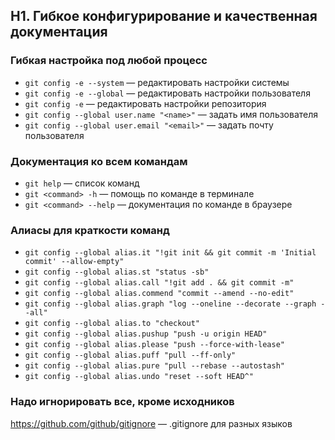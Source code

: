 ## H1. Гибкое конфигурирование и качественная документация
### Гибкая настройка под любой процесс
- `git config -e --system` — редактировать настройки системы
- `git config -e --global` — редактировать настройки пользователя
- `git config -e` — редактировать настройки репозитория
- `git config --global user.name "<name>"` — задать имя пользователя
- `git config --global user.email "<email>"` — задать почту пользователя

### Документация ко всем командам
- `git help` — список команд
- `git <command> -h` — помощь по команде в терминале
- `git <command> --help` — документация по команде в браузере

### Алиасы для краткости команд
- `git config --global alias.it "!git init && git commit -m 'Initial commit' --allow-empty"`
- `git config --global alias.st "status -sb"`
- `git config --global alias.call "!git add . && git commit -m"`
- `git config --global alias.commend "commit --amend --no-edit"`
- `git config --global alias.graph "log --oneline --decorate --graph --all"`
- `git config --global alias.to "checkout"`
- `git config --global alias.pushup "push -u origin HEAD"`
- `git config --global alias.please "push --force-with-lease"`
- `git config --global alias.puff "pull --ff-only"`
- `git config --global alias.pure "pull --rebase --autostash"`
- `git config --global alias.undo "reset --soft HEAD^"`

### Надо игнорировать все, кроме исходников
https://github.com/github/gitignore — .gitignore для разных языков
